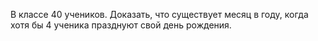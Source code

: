 В классе 40 учеников. Доказать, что существует месяц в году, когда хотя бы 4 ученика празднуют свой день рождения.